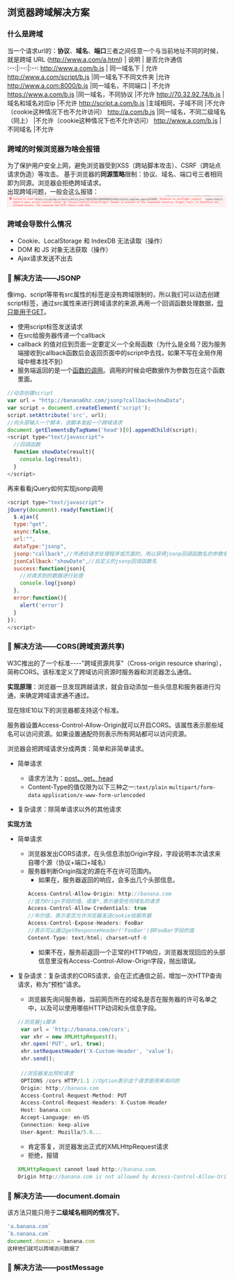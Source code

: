 ## 浏览器跨域解决方案  
### 什么是跨域  
当一个请求url的：**协议**、**域名**、**端口**三者之间任意一个与当前地址不同的时候，就是跨域
URL (http://www.a.com/a.html)             |        说明    |   是否允许通信  
:--:|:--:|:--:
http://www.a.com/b.js        | 同一域名下         | 允许 
http://www.a.com/script/b.js |同一域名下不同文件夹 |允许
http://www.a.com:8000/b.js   |同一域名，不同端口   | 不允许
https://www.a.com/b.js       |同一域名，不同协议   |不允许
http://70.32.92.74/b.js      |域名和域名对应ip     |不允许
http://script.a.com/b.js     |主域相同，子域不同   |不允许（cookie这种情况下也不允许访问）
http://a.com/b.js            |同一域名，不同二级域名（同上） |不允许（cookie这种情况下也不允许访问）
http://www.a.com/b.js        |不同域名 |不允许

### 跨域的时候浏览器为啥会报错  
为了保护用户安全上网，避免浏览器受到XSS（跨站脚本攻击）、CSRF（跨站点请求伪造）等攻击。 基于浏览器的**同源策略**限制：协议、域名、端口号三者相同即为同源。浏览器会拒绝跨域请求。  
出现跨域问题，一般会这么报错：  
![跨域报错](../../.vuepress/imgs/interview/net/kuayu01.png)  

### 跨域会导致什么情况 
  - Cookie、LocalStorage 和 IndexDB 无法读取（操作）
  - DOM 和 JS 对象无法获取（操作）
  - Ajax请求发送不出去 


### 🤜 解决方法——JSONP  
像img、script等带有src属性的标签是没有跨域限制的，所以我们可以动态创建script标签，通过src属性来进行跨域请求的来源,再用一个回调函数处理数据，<u>但只能用于GET</u>。  
- 使用script标签发送请求
- 在src给服务器传递一个callback
- callback 的值对应到页面一定要定义一个全局函数（为什么是全局？因为服务端接收到callback函数后会返回页面中的script中去找，如果不写在全局作用域中根本找不到）
- 服务端返回的是一个<u>函数的调用</u>。调用的时候会吧数据作为参数包在这个函数里面。

```js
//动态创建script
var url = "http://banana6hz.com/jsonp?callback=showData";
var script = document.createElement('script');
script.setAttribute('src', url);
//向头部输入一个脚本，该脚本发起一个跨域请求
document.getElementsByTagName('head')[0].appendChild(script); 
<script type="text/javascript">
  //回调函数
  function showDate(result){
    console.log(result);
  }
</script>
```
再来看看jQuery如何实现jsonp调用
```js
<script type="text/javascript">
jQuery(document).ready(function(){ 
  $.ajax({
  type:"get",
  async:false,
  url:"",
  dataType:"jsonp",
  jsonp:"callback",//传递给请求处理程序或页面的，用以获得jsonp回调函数名的参数名(一般默认为:callback)
  jsonCallback:"showDate",//自定义的jsonp回调函数名
  success:function(json){
    //对请求到的数据进行处理
    console.log(jsonp)
  },
  error:function(){
    alert('error')
  }
});
</script>
```

### 🤜 解决方法——CORS(跨域资源共享)  
W3C推出的了一个标准----"跨域资源共享"（Cross-origin resource sharing），简称CORS。该标准定义了跨域访问资源时服务器和浏览器怎么通信。
 
**实现原理**：浏览器一旦发现跨越请求，就会自动添加一些头信息和服务器进行沟通，来确定跨域请求通不通过。

现在除IE10以下的浏览器都支持这个标准。  

服务器设置Access-Control-Allow-Origin就可以开启CORS。该属性表示那些域名可以访问资源。如果设置通配符则表示所有网站都可以访问资源。 
   
浏览器会把跨域请求分成两类：简单和非简单请求。
- 简单请求
   + 请求方法为：<u>post、get、head</u>   
   + Content-Type的值仅限为以下三种之一:`text/plain` `multipart/form-data` `application/x-www-form-urlencoded`

- 复杂请求：除简单请求以外的其他请求  

**实现方法**  
- 简单请求  
   + 浏览器发出CORS请求，在头信息添加Origin字段，字段说明本次请求来自哪个源（协议+端口+域名）
   + 服务器判断Origin指定的源在不在许可范围内。
      - 如果在，服务器返回的响应，会多出几个头部信息。
      ```js
      Access-Control-Allow-Origin: http://banana.com 
      //值为Orign字段的值，或者*,表示接受任何域名的请求
      Access-Control-Allow-Credentials: true 
      //布尔值，表示是否允许浏览器发送cookie给服务器
      Access-Control-Expose-Headers: FooBar 
      //表示可以通过getResponseHeader('FooBar')获FooBar字段的值
      Content-Type: text/html; charset=utf-8
      ```
      - 如果不在，服务前返回一个正常的HTTP响应，浏览器发现回应的头部信息里没有Access-Control-Allow-Orign字段，抛出错误。

- 复杂请求：复杂请求的CORS请求，会在正式通信之前，增加一次HTTP查询请求，称为"预检"请求。  
   + 浏览器先询问服务器，当前网页所在的域名是否在服务器的许可名单之中，以及可以使用哪些HTTP动词和头信息字段。
   ```js
   //浏览器js脚本
    var url = 'http://banana.com/cors';
    var xhr = new XMLHttpRequest();
    xhr.open('PUT', url, true);
    xhr.setRequestHeader('X-Custom-Header', 'value');
    xhr.send();

    //浏览器发出预检请求
    OPTIONS /cors HTTP/1.1 //Option表示这个请求是用来询问的
    Origin: http://banana.com
    Access-Control-Request-Method: PUT
    Access-Control-Request-Headers: X-Custom-Header
    Host: banana.com
    Accept-Language: en-US
    Connection: keep-alive
    User-Agent: Mozilla/5.0...
   ```

    - 肯定答复，浏览器发出正式的XMLHttpRequest请求
    - 拒绝，报错
    ```js
    XMLHttpRequest cannot load http://banana.com.
    Origin http://banana.com is not allowed by Access-Control-Allow-Origin.
    ```

### 🤜 解决方法——document.domain  
该方法只能只用于**二级域名相同的情况下**。
```js
'a.banana.com`
`b.nanana.com`
document.domain = banana.com
这样他们就可以跨域访问数据了
```  

### 🤜 解决方法——postMessage
